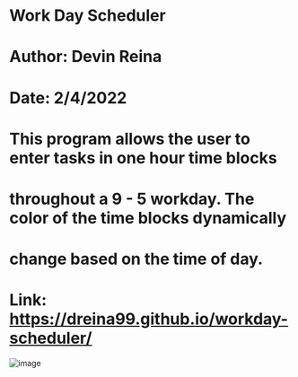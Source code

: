 # Work Day Scheduler
# Author: Devin Reina
# Date: 2/4/2022
# This program allows the user to enter tasks in one hour time blocks
# throughout a 9 - 5 workday. The color of the time blocks dynamically
# change based on the time of day.
# Link: https://dreina99.github.io/workday-scheduler/
![image](https://user-images.githubusercontent.com/32178142/152627048-692de4ea-59b8-450f-afe7-a6c580af2a25.PNG)
